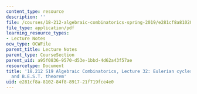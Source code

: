 ```yaml
---
content_type: resource
description: ''
file: /courses/18-212-algebraic-combinatorics-spring-2019/e281cf8a810284f8891721f719fce4e0_MIT18_212S19_lec32.pdf
file_type: application/pdf
learning_resource_types:
- Lecture Notes
ocw_type: OCWFile
parent_title: Lecture Notes
parent_type: CourseSection
parent_uid: a95f0836-9570-d53e-1bbd-4d62a43f57ae
resourcetype: Document
title: '18.212 S19 Algebraic Combinatorics, Lecture 32: Eulerian cycles in digraphs
  and B.E.S.T. theorem'
uid: e281cf8a-8102-84f8-8917-21f719fce4e0
---
```

